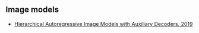 ## Image models

* [Hierarchical Autoregressive Image Models with Auxiliary Decoders, 2019](https://128.84.21.199/abs/1903.04933)